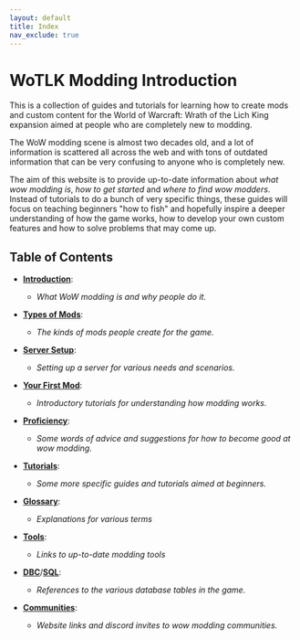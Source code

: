 ```yaml
---
layout: default
title: Index
nav_exclude: true
---
```


# WoTLK Modding Introduction

This is a collection of guides and tutorials for learning how to create mods and custom content for the World of Warcraft: Wrath of the Lich King expansion aimed at people who are completely new to modding.

The WoW modding scene is almost two decades old, and a lot of information is scattered all across the web and with tons of outdated information that can be very confusing to anyone who is completely new.

The aim of this website is to provide up-to-date information about _what wow modding is_, _how to get started_ and _where to find wow modders_. Instead of tutorials to do a bunch of very specific things, these guides will focus on teaching beginners "how to fish" and hopefully inspire a deeper understanding of how the game works, how to develop your own custom features and how to solve problems that may come up.

## Table of Contents

- [**Introduction**](./introduction):
    - _What WoW modding is and why people do it._

- [**Types of Mods**](./types_of_mods):
    - _The kinds of mods people create for the game._

- [**Server Setup**](./server_setup):
    - _Setting up a server for various needs and scenarios._

- [**Your First Mod**](./your_first_mod):
    - _Introductory tutorials for understanding how modding works._

- [**Proficiency**](./proficiency):
    - _Some words of advice and suggestions for how to become good at wow modding._

- [**Tutorials**](./tutorials):
    - _Some more specific guides and tutorials aimed at beginners._
    
- [**Glossary**](./glossary): 
    - _Explanations for various terms_

- [**Tools**](./tools):
    - _Links to up-to-date modding tools_

- [**DBC**](./dbc)/[**SQL**](./sql): 
    - _References to the various database tables in the game._

- [**Communities**](./communities):
    - _Website links and discord invites to wow modding communities._
